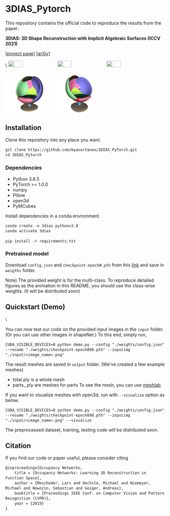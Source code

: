 # 3DIAS_Pytorch
This repository contains the official code to reproduce the results from the paper: 

**3DIAS: 3D Shape Reconstruction with Implicit Algebraic Surfaces (ICCV 2021)**

\[[project page](https://myavartanoo.github.io/3dias/)\] \[[arXiv](https://arxiv.org/abs/2108.08653)\] 

\\<!-- ![Example 1](source/airplane.gif) -->
<img src="source/airplane.gif" width="30%" height="30%"/>
<img src="source/lamp.gif" width="30%" height="30%"/>
<img src="source/speaker.gif" width="30%" height="30%"/>

<img src="source/chair.gif" width="30%" height="30%"/>
<img src="source/chair_rotate.gif" width="30%" height="30%"/>


## Installation
Clone this repository into any place you want.
```
git clone https://github.com/myavartanoo/3DIAS_PyTorch.git
cd 3DIAS_Pytorch
```

### Dependencies
* Python 3.8.5
* PyTorch >= 1.0.0
* numpy
* Pillow
* open3d
* PyMCubes

Install dependencies in a conda environment.
```
conda create -n 3dias python=3.8
conda activate 3dias

pip install -r requirements.txt
```

### Pretrained model
Download `config.json` and `checkpoint-epoch#.pth` from this [link](https://www.dropbox.com/sh/z7ccstte6i69jju/AABaaCJ9LgKw-JT1Mdf0Tz-ta?dl=0) and save in `weigths` folder.

Note) The provided weight is for the multi-class. To reproduce detailed figures as the animation in this README, you should use the class-wise weights. (It will be distributed soon)


## Quickstart (Demo)
\\<!-- ![Example Input](source/example_input.png) -->


You can now test our code on the provided input images in the `input` folder. (Or you can use other images in shapeNet.)
To this end, simply run, 
```
CUDA_VISIBLE_DEVICES=0 python demo.py --config "./weights/config.json" --resume "./weights/checkpoint-epoch890.pth" --inputimg "./input/<image_name>.png"
```
The result meshes are saved in `output` folder. (We've created a few example meshes)
* total.ply is a whole mesh
* parts_<number>.ply are meshes for parts
To see the mesh, you can use [meshlab](https://www.meshlab.net/)

If you want to visualize meshes with open3d, run with `--visualize` option as below.
```
CUDA_VISIBLE_DEVICES=0 python demo.py --config "./weights/config.json" --resume "./weights/checkpoint-epoch890.pth" --inputimg "./input/<image_name>.png" --visualize
```

The preprocessed dataset, training, testing code will be distributed soon.
<!---
## Dataset
TBD

## Training
TBD

## Testing
TBD
-->

## Citation
If you find our code or paper useful, please consider citing

    @inproceedings{Occupancy Networks,
        title = {Occupancy Networks: Learning 3D Reconstruction in Function Space},
        author = {Mescheder, Lars and Oechsle, Michael and Niemeyer, Michael and Nowozin, Sebastian and Geiger, Andreas},
        booktitle = {Proceedings IEEE Conf. on Computer Vision and Pattern Recognition (CVPR)},
        year = {2019}
    }
